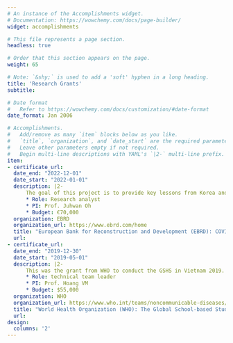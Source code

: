 ```yaml
---
# An instance of the Accomplishments widget.
# Documentation: https://wowchemy.com/docs/page-builder/
widget: accomplishments

# This file represents a page section.
headless: true

# Order that this section appears on the page.
weight: 65

# Note: `&shy;` is used to add a 'soft' hyphen in a long heading.
title: 'Research Grants'
subtitle:

# Date format
#   Refer to https://wowchemy.com/docs/customization/#date-format
date_format: Jan 2006

# Accomplishments.
#   Add/remove as many `item` blocks below as you like.
#   `title`, `organization`, and `date_start` are the required parameters.
#   Leave other parameters empty if not required.
#   Begin multi-line descriptions with YAML's `|2-` multi-line prefix.
item:
- certificate_url: 
  date_end: "2022-12-01"
  date_start: "2022-01-01"
  description: |2-
      The goal of this project is to provide key lessons from Korea and other Asia countries' experiences in terms of public health strategy, planning, preparedness, and response to the COVID-19 epidemic.
      * Role: Research analyst 
      * PI: Prof. Juhwan Oh
      * Budget: €70,000
  organization: EBRD
  organization_url: https://www.ebrd.com/home
  title: "European Bank for Reconstruction and Development (EBRD): COVID-19 Response and Preparedness Capacity TC Support for Healthcare Sector"
  url: 
- certificate_url: 
  date_end: "2019-12-30"
  date_start: "2019-05-01"
  description: |2-
      This was the grant from WHO to conduct the GSHS in Vietnam 2019. The GSHS 2019 is the national survey to measure and assess the behavioural risk factors and protective factors in 10 key areas among young people aged 13 to 17 years. I was the leader of technical team of this project.
      * Role: technical team leader
      * PI: Prof. Hoang VM
      * Budget: $55,000
  organization: WHO
  organization_url: https://www.who.int/teams/noncommunicable-diseases/surveillance/systems-tools/global-school-based-student-health-survey
  title: "World Health Organization (WHO): The Global School-based Student Health Survey (GSHS) in Vietnam 2019"
  url: 
design:
  columns: '2' 
---
```

